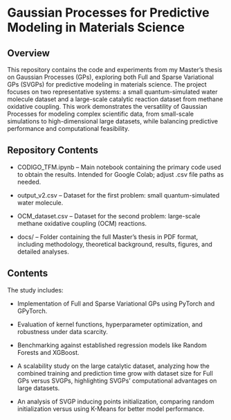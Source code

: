 # Gaussian Processes for Predictive Modeling in Materials Science
## Overview
This repository contains the code and experiments from my Master’s thesis on Gaussian Processes (GPs), exploring both Full and Sparse Variational GPs (SVGPs) for predictive modeling in materials science. The project focuses on two representative systems: a small quantum-simulated water molecule dataset and a large-scale catalytic reaction dataset from methane oxidative coupling. This work demonstrates the versatility of Gaussian Processes for modeling complex scientific data, from small-scale simulations to high-dimensional large datasets, while balancing predictive performance and computational feasibility.
## Repository Contents

- CODIGO_TFM.ipynb – Main notebook containing the primary code used to obtain the results. Intended for Google Colab; adjust .csv file paths as needed.

- output_v2.csv – Dataset for the first problem: small quantum-simulated water molecule.

- OCM_dataset.csv – Dataset for the second problem: large-scale methane oxidative coupling (OCM) reactions.

- docs/ – Folder containing the full Master’s thesis in PDF format, including methodology, theoretical background, results, figures, and detailed analyses.
## Contents
The study includes:

- Implementation of Full and Sparse Variational GPs using PyTorch and GPyTorch.

- Evaluation of kernel functions, hyperparameter optimization, and robustness under data scarcity.

- Benchmarking against established regression models like Random Forests and XGBoost.

- A scalability study on the large catalytic dataset, analyzing how the combined training and prediction time grow with dataset size for Full GPs versus SVGPs, highlighting SVGPs’ computational advantages on large datasets.

- An analysis of SVGP inducing points initialization, comparing random initialization versus using K-Means for better model performance.

